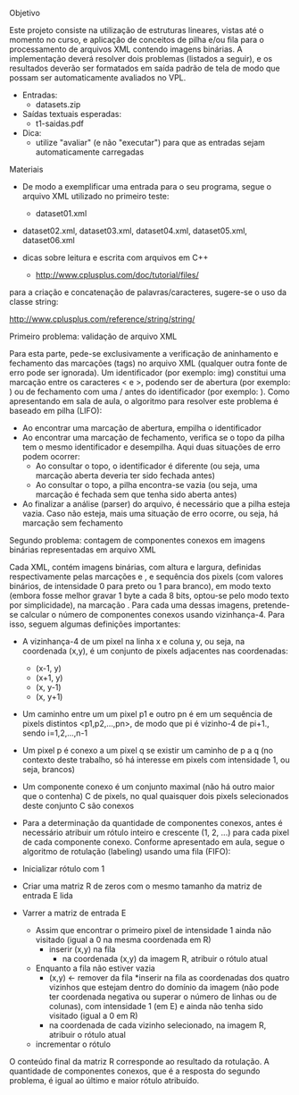 Objetivo

Este projeto consiste na utilização de estruturas lineares, vistas até o momento no curso, e aplicação de conceitos de pilha e/ou fila para o processamento de arquivos XML contendo imagens binárias. A implementação deverá resolver dois problemas (listados a seguir), e os resultados deverão ser formatados em saída padrão de tela de modo que possam ser automaticamente avaliados no VPL.

* Entradas:
    * datasets.zip
* Saídas textuais esperadas:
    * t1-saidas.pdf
* Dica:
    * utilize "avaliar" (e não "executar") para que as entradas sejam automaticamente carregadas

Materiais

* De modo a exemplificar uma entrada para o seu programa, segue o arquivo XML utilizado no primeiro teste:
    * dataset01.xml

* dataset02.xml, dataset03.xml, dataset04.xml, dataset05.xml, dataset06.xml

* dicas sobre leitura e escrita com arquivos em C++
    * http://www.cplusplus.com/doc/tutorial/files/

para a criação e concatenação de palavras/caracteres, sugere-se o uso da classe string:

http://www.cplusplus.com/reference/string/string/

Primeiro problema: validação de arquivo XML

Para esta parte, pede-se exclusivamente a verificação de aninhamento e fechamento das marcações (tags) no arquivo XML (qualquer outra fonte de erro pode ser ignorada). Um identificador (por exemplo: img) constitui uma marcação entre os caracteres < e >, podendo ser de abertura (por exemplo: <img>) ou de fechamento com uma / antes do identificador (por exemplo: </img>). Como apresentando em sala de aula, o algoritmo para resolver este problema é baseado em pilha (LIFO):

* Ao encontrar uma marcação de abertura, empilha o identificador
* Ao encontrar uma marcação de fechamento, verifica se o topo da pilha tem o mesmo identificador e desempilha. Aqui duas situações de erro podem ocorrer:
    * Ao consultar o topo, o identificador é diferente (ou seja, uma marcação aberta deveria ter sido fechada antes)
    * Ao consultar o topo, a pilha encontra-se vazia (ou seja, uma marcação é fechada sem que tenha sido aberta antes)
* Ao finalizar a análise (parser) do arquivo, é necessário que a pilha esteja vazia. Caso não esteja, mais uma situação de erro ocorre, ou seja, há marcação sem fechamento

Segundo problema: contagem de componentes conexos em imagens binárias representadas em arquivo XML

Cada XML, contém imagens binárias, com altura e largura, definidas respectivamente pelas marcações <height> e <width>, e sequência dos pixels (com valores binários, de intensidade 0 para preto ou 1 para branco), em modo texto (embora fosse melhor gravar 1 byte a cada 8 bits, optou-se pelo modo texto por simplicidade), na marcação <data>. Para cada uma dessas imagens, pretende-se calcular o número de componentes conexos usando vizinhança-4. Para isso, seguem algumas definições importantes:

* A vizinhança-4 de um pixel na linha x e coluna y, ou seja, na coordenada (x,y), é um conjunto de pixels adjacentes nas coordenadas:
    * (x-1, y)
    * (x+1, y)
    * (x, y-1)
    * (x, y+1)
* Um caminho entre um um pixel p1 e outro pn é em um sequência de pixels distintos <p1,p2,...,pn>, de modo que pi é vizinho-4 de pi+1., sendo i=1,2,...,n-1
* Um pixel p é conexo a um pixel q se existir um caminho de p a q (no contexto deste trabalho, só há interesse em pixels com intensidade 1, ou seja, brancos)
* Um componente conexo é um conjunto maximal (não há outro maior que o contenha) C de pixels, no qual quaisquer dois pixels selecionados deste conjunto C são conexos
* Para a determinação da quantidade de componentes conexos, antes é necessário atribuir um rótulo inteiro e crescente (1, 2, ...) para cada pixel de cada componente conexo. Conforme apresentado em aula, segue o algoritmo de rotulação (labeling) usando uma fila (FIFO):

* Inicializar rótulo com 1
* Criar uma matriz R de zeros com o mesmo tamanho da matriz de entrada E lida
* Varrer a matriz de entrada E
    * Assim que encontrar o primeiro pixel de intensidade 1 ainda não visitado (igual a 0 na mesma coordenada em R)
        * inserir (x,y) na fila
            * na coordenada (x,y) da imagem R, atribuir o rótulo atual
    * Enquanto a fila não estiver vazia
        * (x,y) ← remover da fila
        *inserir na fila as coordenadas dos quatro vizinhos que estejam dentro do domínio da imagem (não pode ter coordenada negativa ou superar o número de linhas ou de colunas), com intensidade 1 (em E) e ainda não tenha sido visitado (igual a 0 em R)
        * na coordenada de cada vizinho selecionado, na imagem R, atribuir o rótulo atual
    * incrementar o rótulo
    
O conteúdo final da matriz R corresponde ao resultado da rotulação. A quantidade de componentes conexos, que é a resposta do segundo problema, é igual ao último e maior rótulo atribuído.
